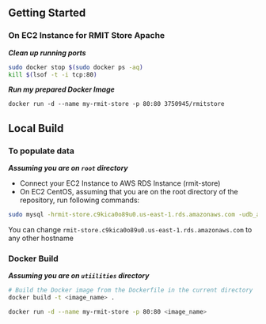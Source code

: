 ## Getting Started
### On EC2 Instance for RMIT Store Apache
***Clean up running ports***
```bash
sudo docker stop $(sudo docker ps -aq)
kill $(lsof -t -i tcp:80)
```
***Run my prepared Docker Image***
```
docker run -d --name my-rmit-store -p 80:80 3750945/rmitstore
```
## Local Build
### To populate data
***Assuming you are on `root` directory***
- Connect your EC2 Instance to AWS RDS Instance (rmit-store)
- On EC2 CentOS, assuming that you are on the root directory of the repository, run following commands:
```bash
sudo mysql -hrmit-store.c9kica0o89u0.us-east-1.rds.amazonaws.com -udb_admin -prmit_password < ./sql-scripts/sql-script.sql
```
You can change `rmit-store.c9kica0o89u0.us-east-1.rds.amazonaws.com` to any other hostname
### Docker Build
***Assuming you are on `utiilities` directory***
```bash
# Build the Docker image from the Dockerfile in the current directory
docker build -t <image_name> .
```
```bash
docker run -d --name my-rmit-store -p 80:80 <image_name>
```
